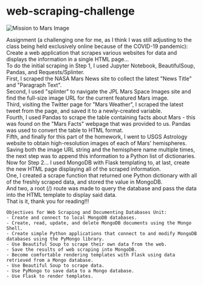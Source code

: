 # web-scraping-challenge

![Mission to Mars Image](https://github.com/RutgersCodingBootcamp/RU-JER-DATA-PT-01-2020/raw/master/02-Homework/12-Web-Scraping-and-Document-Databases/Instructions/Images/mission_to_mars.png)  


Assignment (a challenging one for me, as I think I was still adjusting to the class being held exclusively online because of the COVID-19 pandemic): Create a web application that scrapes various websites for data and displays the information in a single HTML page...  
To do the initial scraping in Step 1, I used Jupyter Notebook, BeautifulSoup, Pandas, and Requests/Splinter.  
First, I scraped the NASA Mars News site to collect the latest "News Title" and "Paragraph Text".  
Second, I used "splinter" to navigate the JPL Mars Space Images site and find the full-size image URL for the current featured Mars image.  
Third, visiting the Twitter page for "Mars Weather", I scraped the latest tweet from the page, and saved it to a newly-created variable.  
Fourth, I used Pandas to scrape the table containing facts about Mars - this was found on the "Mars Facts" webpage that was provided to us. Pandas was used to convert the table to HTML format.  
Fifth, and finally for this part of the homework, I went to USGS Astrology website to obtain high-resolution images of each of Mars' hemispheres. Saving both the image URL string and the hemisphere name multiple times, the next step was to append this information to a Python list of dictionaries.  
Now for Step 2... I used MongoDB with Flask templating to, at last, create the new HTML page displaying all of the scraped information.  
One, I created a scrape function that returned one Python dictionary with all of the freshly scraped data, and stored the value in MongoDB.  
And two, a root (/) route was made to query the database and pass the data into the HTML template to display said data.  
That is it, thank you for reading!!!
```
Objectives for Web Scraping and Documenting Databases Unit:
- Create and connect to local MongoDB databases.
- Create, read, update, and delete MongoDB documents using the Mongo Shell.
- Create simple Python applications that connect to and modify MongoDB databases using the PyMongo library.
- Use Beautiful Soup to scrape their own data from the web.
- Save the results of web scraping into MongoDB.
- Become comfortable rendering templates with Flask using data retrieved from a Mongo database.
- Use Beautiful Soup to scrape data.
- Use PyMongo to save data to a Mongo database.
- Use Flask to render templates.
```
